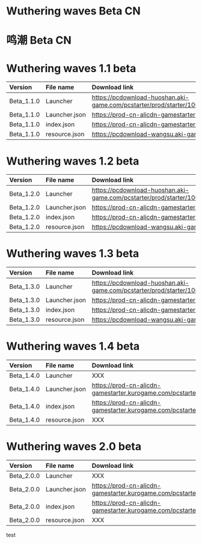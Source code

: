 # Wuthering waves Beta CN
# 鸣潮 Beta CN

# Wuthering waves 1.1 beta 
| Version | File name | Download link|
| :--- | :--- | :--- |
| Beta_1.1.0 | Launcher | https://pcdownload-huoshan.aki-game.com/pcstarter/prod/starter/10008_Pa0Q0EMFxukjEqX33pF9Uyvdc8MaGPSz/G152/1.5.3.0/SW7AB9XnK9C6eXcoqInsPuSRB4bWJPuu/installer.exe |
| Beta_1.1.0 | Launcher.json | https://prod-cn-alicdn-gamestarter.kurogame.com/pcstarter/prod/starter/10008_Pa0Q0EMFxukjEqX33pF9Uyvdc8MaGPSz/G152/index.json |
| Beta_1.1.0 | index.json | https://prod-cn-alicdn-gamestarter.kurogame.com/pcstarter/prod/game/G152/10008_Pa0Q0EMFxukjEqX33pF9Uyvdc8MaGPSz/index.json |
| Beta_1.1.0 | resource.json | https://pcdownload-wangsu.aki-game.com/pcstarter/prod/game/G152/1.1.0/ESxLtQf8c65nGgjW2iCKkkUxrf1ocMb6/resource.json |

# Wuthering waves 1.2 beta 
| Version | File name | Download link|
| :--- | :--- | :--- |
| Beta_1.2.0 | Launcher | https://pcdownload-huoshan.aki-game.com/pcstarter/prod/starter/10008_Pa0Q0EMFxukjEqX33pF9Uyvdc8MaGPSz/G152/1.5.3.0/SW7AB9XnK9C6eXcoqInsPuSRB4bWJPuu/installer.exe |
| Beta_1.2.0 | Launcher.json | https://prod-cn-alicdn-gamestarter.kurogame.com/pcstarter/prod/starter/10008_Pa0Q0EMFxukjEqX33pF9Uyvdc8MaGPSz/G152/index.json |
| Beta_1.2.0 | index.json | https://prod-cn-alicdn-gamestarter.kurogame.com/pcstarter/prod/game/G152/10008_Pa0Q0EMFxukjEqX33pF9Uyvdc8MaGPSz/index.json |
| Beta_1.2.0 | resource.json | https://pcdownload-wangsu.aki-game.com/pcstarter/prod/game/G152/1.2.0/7hzsDZbvz4PkA59CiCxwfuUuaDN2aW57/resource.json |

# Wuthering waves 1.3 beta 
| Version | File name | Download link|
| :--- | :--- | :--- |
| Beta_1.3.0 | Launcher | https://pcdownload-huoshan.aki-game.com/pcstarter/prod/starter/10008_Pa0Q0EMFxukjEqX33pF9Uyvdc8MaGPSz/G152/1.6.1.0/lrXV5DtqdqnCMFAqMctsXWmZyjLeZxHF/installer.exe |
| Beta_1.3.0 | Launcher.json | https://prod-cn-alicdn-gamestarter.kurogame.com/pcstarter/prod/starter/10008_Pa0Q0EMFxukjEqX33pF9Uyvdc8MaGPSz/G152/index.json |
| Beta_1.3.0 | index.json | https://prod-cn-alicdn-gamestarter.kurogame.com/pcstarter/prod/game/G152/10008_Pa0Q0EMFxukjEqX33pF9Uyvdc8MaGPSz/index.json |
| Beta_1.3.0 | resource.json | https://pcdownload-wangsu.aki-game.com/pcstarter/prod/game/G152/1.3.0/JNITFNSeJqvnKYvrplg3gVR71FTq6x01/resource.json |

# Wuthering waves 1.4 beta 
| Version | File name | Download link|
| :--- | :--- | :--- |
| Beta_1.4.0 | Launcher | XXX |
| Beta_1.4.0 | Launcher.json | https://prod-cn-alicdn-gamestarter.kurogame.com/pcstarter/prod/starter/10008_Pa0Q0EMFxukjEqX33pF9Uyvdc8MaGPSz/G152/index.json |
| Beta_1.4.0 | index.json | https://prod-cn-alicdn-gamestarter.kurogame.com/pcstarter/prod/game/G152/10008_Pa0Q0EMFxukjEqX33pF9Uyvdc8MaGPSz/index.json |
| Beta_1.4.0 | resource.json | XXX |

# Wuthering waves 2.0 beta 
| Version | File name | Download link|
| :--- | :--- | :--- |
| Beta_2.0.0 | Launcher | XXX |
| Beta_2.0.0 | Launcher.json | https://prod-cn-alicdn-gamestarter.kurogame.com/pcstarter/prod/starter/10008_Pa0Q0EMFxukjEqX33pF9Uyvdc8MaGPSz/G152/index.json |
| Beta_2.0.0 | index.json | https://prod-cn-alicdn-gamestarter.kurogame.com/pcstarter/prod/game/G152/10008_Pa0Q0EMFxukjEqX33pF9Uyvdc8MaGPSz/index.json |
| Beta_2.0.0 | resource.json | XXX |


test
